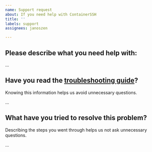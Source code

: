 ```yaml
---
name: Support request
about: If you need help with ContainerSSH
title: ''
labels: support
assignees: janoszen

---
```


## Please describe what you need help with:

...

## Have you read the [troubleshooting guide](https://containerssh.io/reference/troubleshooting/)?

Knowing this information helps us avoid unnecessary questions. 

...

## What have you tried to resolve this problem?

Describing the steps you went through helps us not ask unnecessary questions.

...
